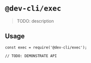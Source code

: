 # `@dev-cli/exec`

> TODO: description

## Usage

```
const exec = require('@dev-cli/exec');

// TODO: DEMONSTRATE API
```
